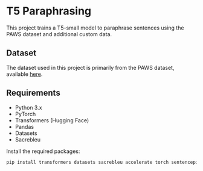 # T5 Paraphrasing 

This project trains a T5-small model to paraphrase sentences using the PAWS dataset and additional custom data.

## Dataset

The dataset used in this project is primarily from the PAWS dataset, available [here](https://www.kaggle.com/datasets/thedevastator/the-paws-dataset-for-paraphrase-identification).

## Requirements

- Python 3.x
- PyTorch
- Transformers (Hugging Face)
- Pandas
- Datasets
- Sacrebleu 

Install the required packages:
```sh
pip install transformers datasets sacrebleu accelerate torch sentencepiece
